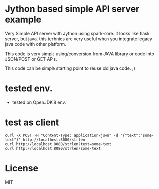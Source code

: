 # Jython based simple API server example
Very Simple API server with Jython using spark-core. it looks like flask server, but java. this technics are very useful when you integrate legacy java code with other platform.

This code is very simple using/conversion from JAVA library or code into JSON/POST or GET APIs.

This code can be simple starting point to reuse old java code. ;)


# tested env.
- tested on OpenJDK 8 env.

# test as client
```
curl -X POST -H "Content-Type: application/json" -d '{"text":"some-text"}' http://localhost:8080/strlen
curl http://localhost:8080/strlen?text=some-text
curl http://localhost:8080/strlen/some-text
```


# License
MIT
